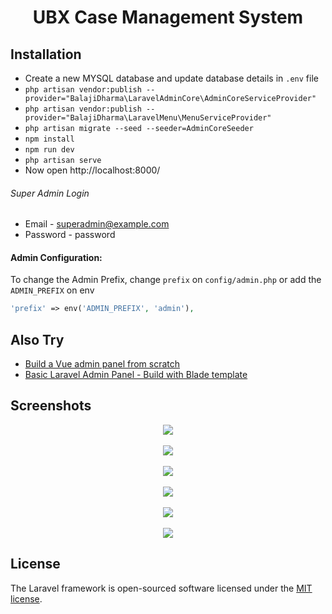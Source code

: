 <h1 align="center">UBX Case Management System</h1>
</p>


## Installation

- Create a new MYSQL database and update database details in `.env` file
- `php artisan vendor:publish --provider="BalajiDharma\LaravelAdminCore\AdminCoreServiceProvider"`
- `php artisan vendor:publish --provider="BalajiDharma\LaravelMenu\MenuServiceProvider"`
- `php artisan migrate --seed --seeder=AdminCoreSeeder`
- `npm install`
- `npm run dev`
- `php artisan serve`
- Now open http://localhost:8000/

###### Super Admin Login
- Email - superadmin@example.com
- Password - password

#### Admin Configuration:

To change the Admin Prefix, change `prefix` on `config/admin.php` or add the `ADMIN_PREFIX` on env 

```php
'prefix' => env('ADMIN_PREFIX', 'admin'),
```

## Also Try
- [Build a Vue admin panel from scratch](https://blog.devgenius.io/laravel-creates-a-vue-admin-panel-from-scratch-part-1-installation-and-authentication-56c451d4d697)
- [Basic Laravel Admin Panel - Build with Blade template](https://github.com/balajidharma/basic-laravel-admin-panel)

## Screenshots
<p align="center">
	<img src="https://user-images.githubusercontent.com/6037466/184546912-efd044ad-cb66-4057-9eee-e9c53447763b.png" >
	<br/><br/>
	<img src="https://user-images.githubusercontent.com/6037466/184546928-0de1d84a-4dd9-4f7b-a3ac-b848209d0aef.png" >
	<br/><br/>
	<img src="https://user-images.githubusercontent.com/6037466/184547401-1c481008-e013-4ba0-b9a8-3eaf3ff7b9a1.png" >
    <br/><br/>
	<img src="https://user-images.githubusercontent.com/6037466/184547433-25f6a5a6-4e53-4448-948a-82f18a58d84c.png">
	<br/><br/>
	<img src="https://user-images.githubusercontent.com/6037466/184547446-d482df44-0835-4a37-8482-83d5279269fb.png">
	<br/><br/>
	<img src="https://user-images.githubusercontent.com/6037466/184570672-6413384d-a5c4-461b-9c8e-d97ede29a21f.png">
</p>

## License

The Laravel framework is open-sourced software licensed under the [MIT license](https://opensource.org/licenses/MIT).
